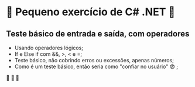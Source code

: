 # :book: Pequeno exercício de C# .NET :book:
## Teste básico de entrada e saída, com operadores
* Usando operadores lógicos;
* If e Else if com &&, >, < e =;
* Teste básico, não cobrindo erros ou excessões, apenas números;
* Como é um teste básico, então seria como "confiar no usuário" :fearful: ;

:rocket: :rocket: :rocket: